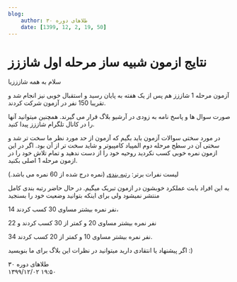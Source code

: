 ```yaml
---
blog:
    author: طلاهای دوره ۳۰
    date: [1399, 12, 2, 19, 50]
---
```

# نتایج ازمون شبیه ساز مرحله اول شاززز

<div class="cnt">
<p>سلام به همه شازززیا</p>
<p>آزمون مرحله 1 شاززز هم پس از یک هفته به پایان رسید و استقبال خوبی نیز انجام شد و تقریبا 150 نفر در آزمون شرکت کردند. </p>
<p>صورت سوال ها و پاسخ نامه به زودی در آرشیو بلاگ قرار می گیرند. همچنین میتوانید آنها را در کانال تلگرام شاززز پیدا کنید. </p>

<p>در مورد سختی سوالات آزمون باید بگیم که آزمون از حد مورد نظر ما سخت تر شد و سختی آن در سطح مرحله دوم المپیاد کامپیوتر و شاید سخت تر از آن بود. اگر در این ازمون نمره خوبی کسب نکردید روحیه خود را از دست ندهید و تمام تلاش خود را در ازمون مرحله 1 اصلی بکنید.</p>

<p>لیست نفرات برتر: <a href="https://imgur.com/bdMCvlk">رتبه بندی</a> (نمره درج شده از 60 نمره می باشد.)</p>
<p>به این افراد بابت عملکرد خوبشون در ازمون تبریک میگیم. در حال حاضر رتبه بندی کامل منتشر نمیشود ولی برای اینکه بتوانید وضعیت خود را بسنجید </p>
<p>14 نفر نمره بیشتر مساوی 30 کسب کردند،</p>
<p>22 نفر نمره بیشتر مساوی 20 و کمتر از 30 کسب کردند و</p>
<p>34 نفر نمره بیشتر مساوی 10 و کمتر از 20 کسب کردند.</p>

<p>اگر پیشنهاد یا انتقادی دارید میتوانید در نظرات این بلاگ برای ما بنویسید :)</p>
</div>

<div class="blog-info">
    <div class="blog-author">طلاهای دوره ۳۰</div>
    <div class="blog-date">۱۳۹۹/۱۲/۰۲ ۱۹:۵۰</div>
</div>

